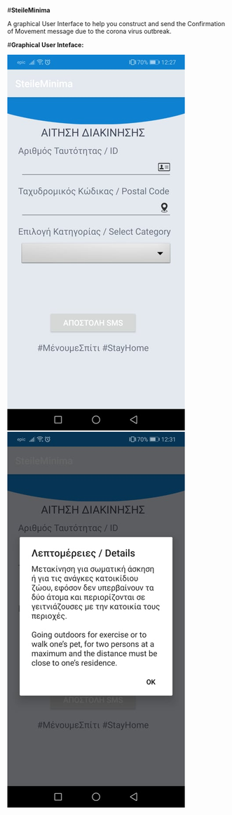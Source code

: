 #**SteileMinima**

A graphical User Interface to help you construct and send the Confirmation of Movement message due to the corona virus outbreak.

#**Graphical User Inteface:**

![GitHub Logo](https://github.com/libtiff/SteileMinima/blob/master/image.png) 
![GitHub Logo](https://github.com/libtiff/SteileMinima/blob/master/inpicture.png)




